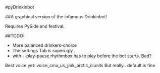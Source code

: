 #pyDrinkinbot

##A graphical version of the infamous Drinkinbot!

Requires PySide and festival.

##TODO:
 - More balanced drinkers-choice
 - The settings Tab is superugly..
 - with --play-pause rhythmbox has to play before the bot starts.
    Bad?

Best voice yet: voice_cmu_us_jmk_arctic_clunits
But really.. default is fine
